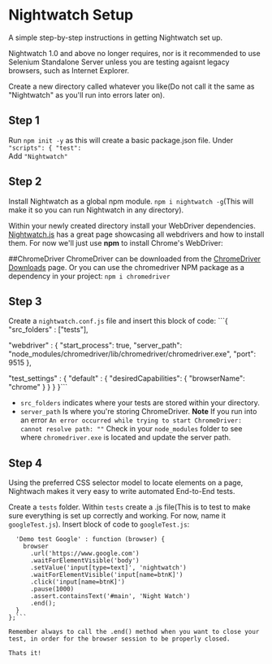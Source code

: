 # Nightwatch Setup
A simple step-by-step instructions in getting Nightwatch set up.

Nightwatch 1.0 and above no longer requires, nor is it recommended to use Selenium Standalone Server unless you are testing agaisnt legacy browsers, such as Internet Explorer.

Create a new directory called whatever you like(Do not call it the same as "Nightwatch" as you'll run into errors later on).

## Step 1

Run `npm init -y` as this will create a basic package.json file.
Under ```"scripts": {
    "test":```    
    Add `"Nightwatch"`


## Step 2

Install Nightwatch as a global npm module. `npm i nightwatch -g`(This will make it so you can run Nightwatch in any directory).

Within your newly created directory install your WebDriver dependencies. [Nightwatch.js](https://nightwatchjs.org/gettingstarted#installation) has a great page showcasing all webdrivers and how to install them. For now we'll just use **npm** to install Chrome's WebDriver:

##ChromeDriver
ChromeDriver can be downloaded from the [ChromeDriver Downloads](https://chromedriver.chromium.org/downloads) page. Or you can use the chromedriver NPM package as a dependency in your project:
`npm i chromedriver`

## Step 3
Create a `nightwatch.conf.js` file and insert this block of code: ```{
  "src_folders" : ["tests"],

  "webdriver" : {
    "start_process": true,
    "server_path": "node_modules/chromedriver/lib/chromedriver/chromedriver.exe",
    "port": 9515
  },

  "test_settings" : {
    "default" : {
      "desiredCapabilities": {
        "browserName": "chrome"
      }
    }
  }
}```

- `src_folders` indicates where your tests are stored within your directory.
- `server_path` Is where you're storing ChromeDriver. **Note** If you run into an error ```An error occurred while trying to start ChromeDriver: cannot resolve path: ""```  Check in your `node_modules` folder to see where `chromedriver.exe` is located and update the server path. 

## Step 4

Using the preferred CSS selector model to locate elements on a page, Nightwach makes it very easy to write automated End-to-End tests.

Create a `tests` folder. Within `tests` create a .js file(This is to test to make sure everything is set up correctly and working. For now, name it `googleTest.js`).
Insert block of code to `googleTest.js`:

```module.exports = {
  'Demo test Google' : function (browser) {
    browser
      .url('https://www.google.com')
      .waitForElementVisible('body')
      .setValue('input[type=text]', 'nightwatch')
      .waitForElementVisible('input[name=btnK]')
      .click('input[name=btnK]')
      .pause(1000)
      .assert.containsText('#main', 'Night Watch')
      .end();
  }
};```

Remember always to call the .end() method when you want to close your test, in order for the browser session to be properly closed.

Thats it!